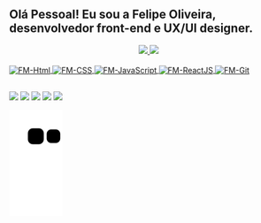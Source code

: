 ## Olá Pessoal! Eu sou a Felipe Oliveira, desenvolvedor front-end e UX/UI designer.
<div align="center">
  <a href="https://github.com/felipeoliveirafm">
  <img height="150em" src="https://github-readme-stats.vercel.app/api?username=felipeoliveirafm&show_icons=true&theme=dark&include_all_commits=true&count_private=true"/>
  <img height="150em" src="https://github-readme-stats.vercel.app/api/top-langs/?username=felipeoliveirafm&layout=compact&langs_count=7&theme=dark"/>
</div>
<div style="display: inline_block"><br>
  <img align="center" alt="FM-Html" height="30" width="40" <img src="https://cdn.jsdelivr.net/gh/devicons/devicon/icons/html5/html5-original.svg"/>
  <img align="center" alt="FM-CSS" height="30" width="40" <img src="https://cdn.jsdelivr.net/gh/devicons/devicon/icons/css3/css3-original.svg"/>
  <img align="center" alt="FM-JavaScript" height="30" width="40" <img src="https://cdn.jsdelivr.net/gh/devicons/devicon/icons/javascript/javascript-original.svg" />
  <img align="center" alt="FM-ReactJS" height="30" width="40" <img src="https://cdn.jsdelivr.net/gh/devicons/devicon/icons/react/react-original.svg" />
  <img align="center" alt="FM-Git" height="30" width="40" <img src="https://cdn.jsdelivr.net/gh/devicons/devicon/icons/git/git-original.svg" />
  
  ##
 
<div> 
  <a href="https://felipeoliveirafm.com.br/" target="_blank"><img src="https://img.shields.io/badge/Meu%20Site-9146FF?style=for-the-badge&Color=white" target="_blank"></a>
   <a href="https://www.linkedin.com/in/felipeoliveirafm/" target="_blank"><img src="https://img.shields.io/badge/-LinkedIn-%230077B5?style=for-the-badge&logo=linkedin&logoColor=white" target="_blank"></a>
   <a href="https://www.behance.net/felipeoliveirafm" target="_blank"><img src="https://img.shields.io/badge/-Behance-blue?style=for-the-badge&logo=behance&logoColor=white" target="_blank"></a>
    <a href = "mailto:felipeoliveira.fm@gmail.com"><img src="https://img.shields.io/badge/-Gmail-%23333?style=for-the-badge&logo=gmail&logoColor=white" target="_blank"></a>
   <a href="https://www.instagram.com/felipeoliveira.fm/" target="_blank"><img src="https://img.shields.io/badge/-Instagram-%23E4405F?style=for-the-badge&logo=instagram&logoColor=white" target="_blank"></a>
  
  ![Snake animation](https://github.com/felipeoliveirafm/felipeoliveirafm/blob/output/github-contribution-grid-snake.svg)
 
</div>
